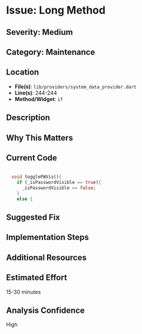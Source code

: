 # Issue: Long Method

## Severity: Medium

## Category: Maintenance

## Location
- **File(s)**: `lib/providers/system_data_provider.dart`
- **Line(s)**: 244-244
- **Method/Widget**: `if`

## Description


## Why This Matters


## Current Code
```dart
  
  void togglePWVis(){
    if (_isPasswordVisible == true){
      _isPasswordVisible == false;
    }
    else {
```

## Suggested Fix


## Implementation Steps


## Additional Resources


## Estimated Effort
15-30 minutes

## Analysis Confidence
High

